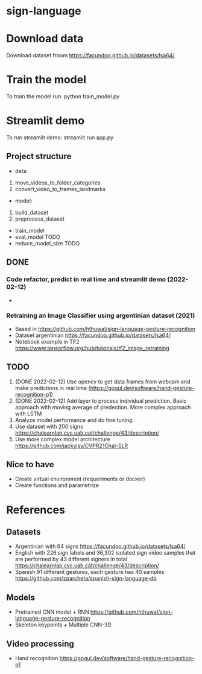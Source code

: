 # sign-language
# Download data
Download dataset froom https://facundoq.github.io/datasets/lsa64/

# Train the model
To train the model run:
python train_model.py

# Streamlit demo
To run streamlit demo:
streamlit run app.py

## Project structure
* data: 
1. move_videos_to_folder_categories
2. convert_video_to_frames_landmarks
* model:
1. build_dataset
2. preprocess_dataset
* train_model
* eval_model TODO
* reduce_model_size TODO


## DONE
### Code refactor, predict in real time and streamlit demo (2022-02-12)
* 
### Retraining an Image Classifier using argentinian dataset (2021)
* Based in https://github.com/hthuwal/sign-language-gesture-recognition
* Dataset argentinian https://facundoq.github.io/datasets/lsa64/
* Notebook example in TF2 https://www.tensorflow.org/hub/tutorials/tf2_image_retraining

## TODO 
1. (DONE 2022-02-12) Use opencv to get data frames from webcam and make predictions in real time (https://gogul.dev/software/hand-gesture-recognition-p1)
2. (DONE 2022-02-12) Add layer to process individual prediction. Basic approach with moving average of predection. More complex approach with LSTM
3. Analyze model performance and do fine tuning
4. Use dataset with 200 signs https://chalearnlap.cvc.uab.cat/challenge/43/description/
5. Use more complex model architecture https://github.com/jackyjsy/CVPR21Chal-SLR

## Nice to have
* Create virtual environment (requeriments or docker)
* Create functions and parametrize

# References

## Datasets
* Argentinian with 64 signs https://facundoq.github.io/datasets/lsa64/
* English with 226 sign labels and 36,302 isolated sign video samples that are performed by 43 different signers in total https://chalearnlap.cvc.uab.cat/challenge/43/description/
* Spanish 91 different gestures, each gesture has 40 samples https://github.com/zparcheta/spanish-sign-language-db

## Models
* Pretrained CNN model + RNN https://github.com/hthuwal/sign-language-gesture-recognition
* Skeleton keypoints + Multiple CNN-3D

## Video processing
* Hand recognition https://gogul.dev/software/hand-gesture-recognition-p1
